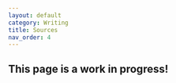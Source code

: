 ```yaml
---
layout: default
category: Writing
title: Sources
nav_order: 4
---
```


## This page is a work in progress!
